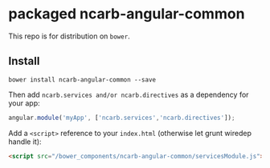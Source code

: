 # packaged ncarb-angular-common

This repo is for distribution on `bower`.

## Install

```shell
bower install ncarb-angular-common --save
```

Then add `ncarb.services and/or ncarb.directives` as a dependency for your app:

```javascript
angular.module('myApp', ['ncarb.services','ncarb.directives']);
```


Add a `<script>` reference to your `index.html` (otherwise let grunt wiredep handle it):

```html
<script src="/bower_components/ncarb-angular-common/servicesModule.js"></script>
```